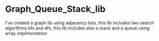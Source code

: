 # Graph_Queue_Stack_lib
I've created a graph lib using adjacency lists, this lib includes two search algorithms bfs and dfs, this lib includes also a stack and a queue using array implimentation
